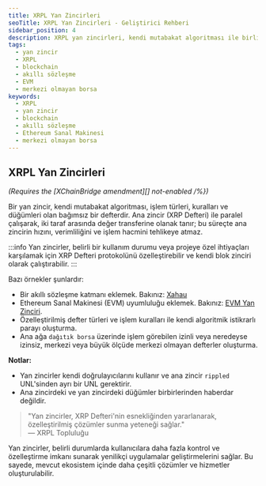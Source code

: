 ```yaml
---
title: XRPL Yan Zincirleri
seoTitle: XRPL Yan Zincirleri - Geliştirici Rehberi
sidebar_position: 4
description: XRPL yan zincirleri, kendi mutabakat algoritması ile birlikte bağımsız bir defterdir. Bu içerik, yan zincirlerin işleyişine ve kullanım örneklerine ışık tutmaktadır.
tags: 
  - yan zincir
  - XRPL
  - blockchain
  - akıllı sözleşme
  - EVM
  - merkezi olmayan borsa
keywords: 
  - XRPL
  - yan zincir
  - blockchain
  - akıllı sözleşme
  - Ethereum Sanal Makinesi
  - merkezi olmayan borsa
---
```

## XRPL Yan Zincirleri

_(Requires the [XChainBridge amendment][] not-enabled /%})_

Bir yan zincir, kendi mutabakat algoritması, işlem türleri, kuralları ve düğümleri olan bağımsız bir defterdir. Ana zincir (XRP Defteri) ile paralel çalışarak, iki taraf arasında değer transferine olanak tanır; bu süreçte ana zincirin hızını, verimliliğini ve işlem hacmini tehlikeye atmaz.

:::info
Yan zincirler, belirli bir kullanım durumu veya projeye özel ihtiyaçları karşılamak için XRP Defteri protokolünü özelleştirebilir ve kendi blok zinciri olarak çalıştırabilir.
:::

Bazı örnekler şunlardır:

- Bir akıllı sözleşme katmanı eklemek. Bakınız: [Xahau](https://xahau.network/)
- Ethereum Sanal Makinesi (EVM) uyumluluğu eklemek. Bakınız: [EVM Yan Zinciri](https://opensource.ripple.com/docs/evm-sidechain/intro-to-evm-sidechain/).
- Özelleştirilmiş defter türleri ve işlem kuralları ile kendi algoritmik istikrarlı parayı oluşturma.
- Ana ağa `dağıtık borsa` üzerinde işlem görebilen izinli veya neredeyse izinsiz, merkezi veya büyük ölçüde merkezi olmayan defterler oluşturma.

**Notlar:**

- Yan zincirler kendi doğrulayıcılarını kullanır ve ana zincir `rippled` UNL'sinden ayrı bir UNL gerektirir.
- Ana zincirdeki ve yan zincirdeki düğümler birbirlerinden haberdar değildir.

> "Yan zincirler, XRP Defteri'nin esnekliğinden yararlanarak, özelleştirilmiş çözümler sunma yeteneği sağlar."  
> — XRPL Topluluğu



Yan zincirler, belirli durumlarda kullanıcılara daha fazla kontrol ve özelleştirme imkanı sunarak yenilikçi uygulamalar geliştirmelerini sağlar. Bu sayede, mevcut ekosistem içinde daha çeşitli çözümler ve hizmetler oluşturulabilir.

